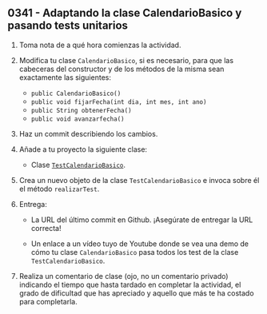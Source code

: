 ## 0341 - Adaptando la clase CalendarioBasico y pasando tests unitarios

1. Toma nota de a qué hora comienzas la actividad.

2. Modifica tu clase `CalendarioBasico`, si es necesario, para que las cabeceras del constructor y de los métodos de la misma sean exactamente las siguientes:

    * `public CalendarioBasico()`
    * `public void fijarFecha(int dia, int mes, int ano)`
    * `public String obtenerFecha()`
    * `public void avanzarfecha()`
    
3. Haz un commit describiendo los cambios.

4. Añade a tu proyecto la siguiente clase:

    - Clase [`TestCalendarioBasico`](https://github.com/miguelbayon/pro017/blob/master/actividades/TestCalendarioBasico.jar?raw=true).
    
5. Crea un nuevo objeto de la clase `TestCalendarioBasico` e invoca sobre él el método `realizarTest`.

7. Entrega:

    * La URL del último commit en Github. ¡Asegúrate de entregar la URL correcta!
    
    * Un enlace a un vídeo tuyo de Youtube donde se vea una demo de cómo tu clase `CalendarioBasico` pasa todos los test de la clase `TestCalendarioBasico`.

8. Realiza un comentario de clase (ojo, no un comentario privado) indicando el tiempo que hasta tardado en completar la actividad, el grado de dificultad que has apreciado y aquello que más te ha costado para completarla.
